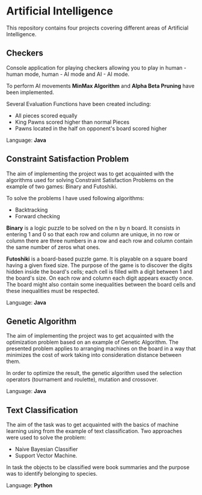 # **Artificial Intelligence**
This repository contains four projects covering different areas of Artificial Intelligence. 

## **Checkers**
Console application for playing checkers allowing you to play in human - human mode, human - AI mode and AI - AI mode. 

To perform AI movements **MinMax Algorithm** and **Alpha Beta Pruning** have been implemented. 

Several Evaluation Functions have been created including: 
- All pieces scored equally
- King Pawns scored higher than normal Pieces
- Pawns located in the half on opponent's board scored higher

Language: **Java**

## **Constraint Satisfaction Problem**
The aim of implementing the project was to get acquainted with the algorithms used for solving Constraint Satisfaction Problems on the example of two games: Binary and Futoshiki.

To solve the problems I have used following algorithms:
- Backtracking
- Forward checking

**Binary** is a logic puzzle to be solved on the n by n board. It consists in entering 1 and 0 so that each row and column are unique, in no row or column there are three numbers in a row and each row and column contain the same number of zeros what ones.

**Futoshiki** is a board-based puzzle game. It is playable on a square board having a given fixed size. The purpose of the game is to discover the digits hidden inside the board's cells; each cell is filled with a digit between 1 and the board's size. On each row and column each digit appears exactly once. The board might also contain some inequalities between the board cells and these inequalities must be respected.

Language: **Java**

## **Genetic Algorithm**
The aim of implementing the project was to get acquainted with the optimization problem based on an example of Genetic Algorithm. The presented problem applies to
arranging machines on the board in a way that minimizes the cost of work taking into consideration distance between them.

In order to optimize the result, the genetic algorithm used the selection operators (tournament and roulette), mutation and crossover.

Language: **Java**

## **Text Classification**
The aim of the task was to get acquainted with the basics of machine learning using from the example of text classification. 
Two approaches were used to solve the problem:
- Naive Bayesian Classifier
- Support Vector Machine.

In task the objects to be classified were book summaries and the purpose was to identify belonging to species.

Language: **Python**

